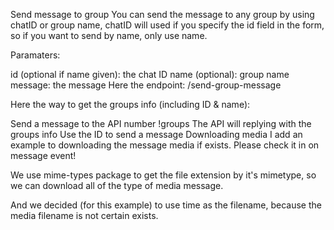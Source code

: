 Send message to group
You can send the message to any group by using chatID or group name, chatID will used if you specify the id field in the form, so if you want to send by name, only use name.

Paramaters:

id (optional if name given): the chat ID
name (optional): group name
message: the message
Here the endpoint: /send-group-message

Here the way to get the groups info (including ID & name):

Send a message to the API number !groups
The API will replying with the groups info
Use the ID to send a message
Downloading media
I add an example to downloading the message media if exists. Please check it in on message event!

We use mime-types package to get the file extension by it's mimetype, so we can download all of the type of media message.

And we decided (for this example) to use time as the filename, because the media filename is not certain exists.